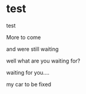 # test
test


More to come

and were still waiting

well what are you waiting for?

waiting for you....

my car to be fixed
